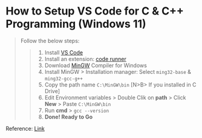 # How to Setup VS Code for C & C++ Programming (Windows 11)
> Follow the below steps:
>> 1. Install [VS Code](https://code.visualstudio.com/download)
>> 2. Install an extension: [code runner](https://marketplace.visualstudio.com/items?itemName=formulahendry.code-runner)
>> 3. Download [MinGW](https://sourceforge.net/projects/mingw/) Compiler for Windows
>> 4. Install MinGW > Installation manager: Select `ming32-base` & `ming32-gcc-g++`
>> 5. Copy the path name `C:\MinGW\bin` [N>B> If you installed in C Drive]
>> 6. Edit Environment variables > Double Clik on **path** > Click **New** > Paste `C:\MinGW\bin`
>> 7. Run **cmd** > `gcc --version`
>> 8. **Done! Ready to Go**

Reference: [Link](https://www.youtube.com/watch?v=9VE7p-he4fA)

